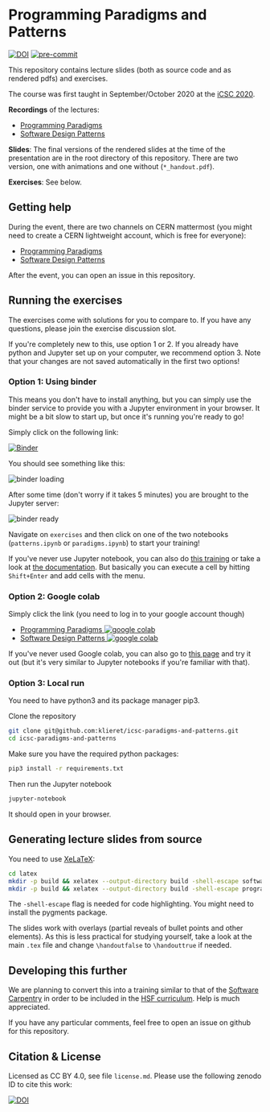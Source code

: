 # Programming Paradigms and Patterns

[![DOI](https://zenodo.org/badge/240011587.svg)](https://zenodo.org/badge/latestdoi/240011587)
[![pre-commit](https://img.shields.io/badge/pre--commit-enabled-brightgreen?logo=pre-commit&logoColor=white)](https://github.com/pre-commit/pre-commit)

This repository contains lecture slides (both as source code and as rendered pdfs)
and exercises.

The course was first taught  in September/October 2020 at the [iCSC 2020](https://indico.cern.ch/event/853710/).

**Recordings** of the lectures:

* [Programming Paradigms](https://cds.cern.ch/record/2736118)
* [Software Design Patterns](https://cds.cern.ch/record/2737225)

**Slides**: The final versions of the rendered slides at the time of the presentation are in the root directory of this repository. There are two version, one with animations and one without (``*_handout.pdf``).

**Exercises**: See below.

## Getting help

During the event, there are two channels on CERN mattermost (you might need to create a CERN lightweight account, which is free for everyone):

* [Programming Paradigms](https://mattermost.web.cern.ch/csc/channels/programming-paradigms)
* [Software Design Patterns](https://mattermost.web.cern.ch/csc/channels/software-design)

After the event, you can open an issue in this repository.

## Running the exercises

The exercises come with solutions for you to compare to. If you have any questions, please join the exercise discussion slot.

If you're completely new to this, use option 1 or 2. If you already have python and Jupyter set up on your computer, we recommend option 3. Note that your changes are not saved automatically in the first two options!

### Option 1: Using binder

This means you don't have to install anything, but you can simply use the binder service
to provide you with a Jupyter environment in your browser.
It might be a bit slow to start up, but once it's running you're ready to go!

Simply click on the following link:

[![Binder](https://mybinder.org/badge_logo.svg)](https://mybinder.org/v2/gh/klieret/icsc-paradigms-and-patterns/master)

You should see something like this:

![binder loading](readme_assets/binder_loading.png)

After some time (don't worry if it takes 5 minutes) you are brought to the Jupyter server:

![binder ready](readme_assets/binder_ready.png)

Navigate on ``exercises`` and then click on one of the two notebooks (``patterns.ipynb`` or ``paradigms.ipynb``) to start your training!

If you've never use Jupyter notebook, you can also do [this training](https://mybinder.org/v2/gh/ipython/ipython-in-depth/master?filepath=binder/Index.ipynb) or take a look at [the documentation](https://jupyter-notebook.readthedocs.io/en/stable/notebook.html). But basically you can execute a cell by hitting ``Shift+Enter`` and add cells with the menu.

### Option 2: Google colab

Simply click the link (you need to log in to your google account though)

* [Programming Paradigms ![google colab](readme_assets/colab-button.png)](https://colab.research.google.com/github/klieret/icsc-paradigms-and-patterns/blob/master/exercises/paradigms.ipynb)
* [Software Design Patterns ![google colab](readme_assets/colab-button.png)](https://colab.research.google.com/github/klieret/icsc-paradigms-and-patterns/blob/master/exercises/patterns.ipynb)

If you've never used Google colab, you can also go to [this page](https://colab.research.google.com/notebooks/intro.ipynb) and try it out (but it's very similar to Jupyter notebooks if you're familiar with that).

### Option 3: Local run

You need to have python3 and its package manager pip3.

Clone the repository

```sh
git clone git@github.com:klieret/icsc-paradigms-and-patterns.git
cd icsc-paradigms-and-patterns
```

Make sure you have the required python packages:

```sh
pip3 install -r requirements.txt
```

Then run the Jupyter notebook

```sh
jupyter-notebook
```

It should open in your browser.

## Generating lecture slides from source

You need to use [XeLaTeX](https://en.wikipedia.org/wiki/XeTeX):

```sh
cd latex
mkdir -p build && xelatex --output-directory build -shell-escape software_patterns.tex
mkdir -p build && xelatex --output-directory build -shell-escape programming_paradigms.tex
```

The ``-shell-escape`` flag is needed for code highlighting. You might need to install
the pygments package.

The slides work with overlays (partial reveals of bullet points and other elements).
As this is less practical for studying yourself, take a look at the main ``.tex`` file
and change ``\handoutfalse`` to ``\handouttrue`` if needed.

## Developing this further

We are planning to convert this into a training similar to that of the [Software Carpentry](https://software-carpentry.org/) in order to be included in the [HSF curriculum](https://hepsoftwarefoundation.org/training/curriculum.html). Help is much appreciated.

If you have any particular comments, feel free to open an issue on github for this repository.

## Citation & License

Licensed as CC BY 4.0, see file ``license.md``. Please use the following zenodo ID to cite this
work:

[![DOI](https://zenodo.org/badge/240011587.svg)](https://zenodo.org/badge/latestdoi/240011587)
